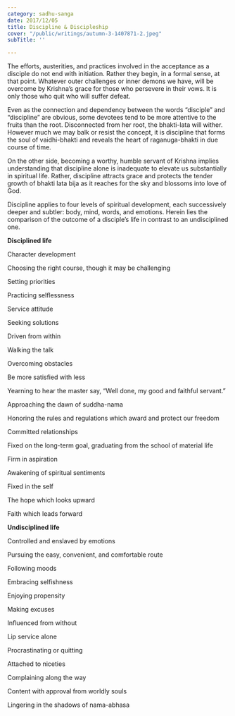 ```yaml
---
category: sadhu-sanga
date: 2017/12/05
title: Discipline & Discipleship
cover: "/public/writings/autumn-3-1407871-2.jpeg"
subTitle: ''

---
```

The efforts, austerities, and practices involved in the acceptance as a disciple do not end with initiation. Rather they begin, in a formal sense, at that point. Whatever outer challenges or inner demons we have, will be overcome by Krishna’s grace for those who persevere in their vows. It is only those who quit who will suffer defeat.

Even as the connection and dependency between the words “disciple” and “discipline” are obvious, some devotees tend to be more attentive to the fruits than the root. Disconnected from her root, the bhakti-lata will wither. However much we may balk or resist the concept, it is discipline that forms the soul of vaidhi-bhakti and reveals the heart of raganuga-bhakti in due course of time.

On the other side, becoming a worthy, humble servant of Krishna implies understanding that discipline alone is inadequate to elevate us substantially in spiritual life. Rather, discipline attracts grace and protects the tender growth of bhakti lata bija as it reaches for the sky and blossoms into love of God.

Discipline applies to four levels of spiritual development, each successively deeper and subtler: body, mind, words, and emotions. Herein lies the comparison of the outcome of a disciple’s life in contrast to an undisciplined one.

**Disciplined life**

Character development

Choosing the right course, though it may be challenging

Setting priorities

Practicing selflessness

Service attitude

Seeking solutions

Driven from within

Walking the talk

Overcoming obstacles

Be more satisfied with less

Yearning to hear the master say, “Well done, my good and faithful servant.”

Approaching the dawn of suddha-nama

Honoring the rules and regulations which award and protect our freedom

Committed relationships

Fixed on the long-term goal, graduating from the school of material life

Firm in aspiration

Awakening of spiritual sentiments

Fixed in the self

The hope which looks upward

Faith which leads forward

**Undisciplined life**

Controlled and enslaved by emotions

Pursuing the easy, convenient, and comfortable route

Following moods

Embracing selfishness

Enjoying propensity

Making excuses

Influenced from without

Lip service alone

Procrastinating or quitting

Attached to niceties

Complaining along the way

Content with approval from worldly souls

Lingering in the shadows of nama-abhasa